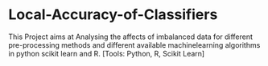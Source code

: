 # Local-Accuracy-of-Classifiers
This Project aims at Analysing the affects of imbalanced data for different pre-processing methods and different available machinelearning algorithms in python scikit learn and R. [Tools: Python, R, Scikit Learn]
